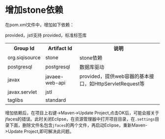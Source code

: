 # 增加stone依赖

在pom.xml文件中，增加如下依赖：

<table>
    <tr>
        <th>Group Id</th>
        <th>Artifact Id</th>
        <th>说明</th>
    </tr>
    <tr>
        <td>org.siqisource</td>
        <td>stone</td>
        <td>stone依赖</td>
    </tr>
    <tr>
        <td>postgresql</td>
        <td>postgresql</td>
        <td>数据库驱动</td>
    </tr>
    <tr>
        <td>javax</td>
        <td>javaee-web-api</td>
        <td>provided，提供web容器的基本接口，如HttpServletRequest等</td>
    </tr>
    <tr>
        <td>javax.servlet</td>
        <td>jstl</td>
        <tds>provided，jstl支持</td>
    </tr>
    <tr>
        <td>taglibs</td>
        <td>standard</td>
        <tds>provided，标准标签库</td>
    </tr>
</table>
 
增加依赖后，在项目上右键->Maven->Update Project,点击OK后，可能会报关于jfaces的错误。此时关闭Eclipse，在资源管理器中打开项目目录，在`.settings`目录下面，删除文件名包含`jfaces`的两个文件，再启动Eclipse，重新Maven->Update Project,即可解决此问题。

